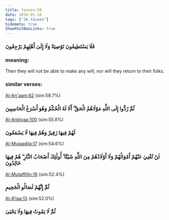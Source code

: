 ```yaml
---
title: Yaseen:50
date: 2010-01-18
tags: ["36.Yaseen"]
hidemeta: true 
ShowPostNavLinks: true 
---
```

### فَلَا يَسْتَطِيعُونَ تَوْصِيَةً وَلَا إِلَىٰ أَهْلِهِمْ يَرْجِعُونَ
### meaning: 
Then they will not be able to make any will, nor will they return to their folks.
### similar verses: 

[Al-An'aam:62](/6/62) (sim:58.7%)

### ثُمَّ رُدُّوا إِلَى اللَّهِ مَوْلَاهُمُ الْحَقِّ ۚ أَلَا لَهُ الْحُكْمُ وَهُوَ أَسْرَعُ الْحَاسِبِينَ

[Al-Anbiyaa:100](/21/100) (sim:55.8%)

### لَهُمْ فِيهَا زَفِيرٌ وَهُمْ فِيهَا لَا يَسْمَعُونَ

[Al-Mujaadila:17](/58/17) (sim:54.6%)

### لَنْ تُغْنِيَ عَنْهُمْ أَمْوَالُهُمْ وَلَا أَوْلَادُهُمْ مِنَ اللَّهِ شَيْئًا ۚ أُولَٰئِكَ أَصْحَابُ النَّارِ ۖ هُمْ فِيهَا خَالِدُونَ

[Al-Mutaffifin:16](/83/16) (sim:52.4%)

### ثُمَّ إِنَّهُمْ لَصَالُو الْجَحِيمِ

[Al-A'laa:13](/87/13) (sim:52.0%)

### ثُمَّ لَا يَمُوتُ فِيهَا وَلَا يَحْيَىٰ
